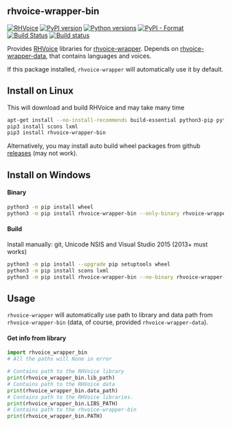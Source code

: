 ## rhvoice-wrapper-bin
[![RHVoice](https://img.shields.io/badge/RHVoice-1.2.3-lightgrey.svg)](https://github.com/Olga-Yakovleva/RHVoice/tree/1.2.3)
[![PyPI version](https://img.shields.io/pypi/v/rhvoice-wrapper-bin.svg)](https://pypi.org/project/rhvoice-wrapper-bin/)
[![Python versions](https://img.shields.io/badge/python-3.4%2B-blue.svg)](https://pypi.org/project/rhvoice-wrapper-bin/)
[![PyPI - Format](https://img.shields.io/pypi/format/rhvoice-wrapper-bin.svg)](https://pypi.org/project/rhvoice-wrapper-bin/)
[![Build Status](https://travis-ci.com/Aculeasis/rhvoice-wrapper-bin.svg?branch=master)](https://travis-ci.com/Aculeasis/rhvoice-wrapper-bin)
[![Build status](https://ci.appveyor.com/api/projects/status/7msh0o7ljxnhiv3u?svg=true)](https://ci.appveyor.com/project/Aculeasis/rhvoice-wrapper-bin)

Provides [RHVoice](https://github.com/Olga-Yakovleva/RHVoice) libraries for [rhvoice-wrapper](https://github.com/Aculeasis/rhvoice-proxy). Depends on [rhvoice-wrapper-data](https://github.com/Aculeasis/rhvoice-wrapper-data), that contains languages and voices.

If this package installed, `rhvoice-wrapper` will automatically use it by default.

## Install on Linux
This will download and build RHVoice and may take many time
```bash
apt-get install --no-install-recommends build-essential python3-pip python3-setuptools python3-wheel
pip3 install scons lxml
pip3 install rhvoice-wrapper-bin
```

Alternatively, you may install auto build wheel packages from github [releases](https://github.com/Aculeasis/rhvoice-wrapper-bin/releases) (may not work).

## Install on Windows
#### Binary
```bash
python3 -m pip install wheel
python3 -m pip install rhvoice-wrapper-bin --only-binary rhvoice-wrapper-bin
```
#### Build
Install manually: git, Unicode NSIS and Visual Studio 2015 (2013+ must works)
```bash
python3 -m pip install --upgrade pip setuptools wheel
python3 -m pip install scons lxml
python3 -m pip install rhvoice-wrapper-bin --no-binary rhvoice-wrapper-bin
```
## Usage
`rhvoice-wrapper` will automatically use path to library and data path from `rhvoice-wrapper-bin` (data, of course, provided `rhvoice-wrapper-data`).

#### Get info from library
```python
import rhvoice_wrapper_bin
# All the paths will None in error

# Contains path to the RHVoice library
print(rhvoice_wrapper_bin.lib_path)
# Contains path to the RHVoice data
print(rhvoice_wrapper_bin.data_path)
# Contains path to the RHVoice libraries.
print(rhvoice_wrapper_bin.LIBS_PATH)
# Contains path to the rhvoice-wrapper-bin
print(rhvoice_wrapper_bin.PATH)
```
